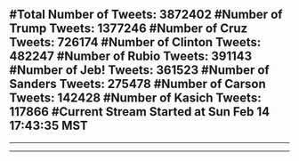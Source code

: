 #Total Number of Tweets: 3872402 
#Number of Trump Tweets: 1377246
#Number of Cruz Tweets: 726174
#Number of Clinton Tweets: 482247
#Number of Rubio Tweets: 391143
#Number of Jeb! Tweets: 361523
#Number of Sanders Tweets: 275478
#Number of Carson Tweets: 142428
#Number of Kasich Tweets: 117866
#Current Stream Started at Sun Feb 14 17:43:35 MST
---
---
---
